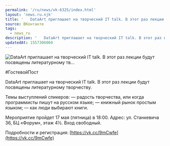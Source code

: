 ```yaml
---
permalink: '/ru/news/vk-6325/index.html'
layout: 'news.ru.njk'
title: '   DataArt приглашает на творческий IT talk. В этот раз лекции будут посвящены литературному тв…'
source: ВКонтакте
tags:
  - news_ru
description: '   DataArt приглашает на творческий IT talk. В этот раз лекции будут посвящены литературному тв…'
updatedAt: 1557306060
---
```

![   DataArt приглашает на творческий IT talk. В этот раз лекции будут посвящены литературному тв…](https://sun9-67.userapi.com/impf/c855236/v855236819/3a180/UK5XopmcIsw.jpg?size=900x600&quality=96&proxy=1&sign=f2240169817c53b8d4114ad5bbfd4c8d&c_uniq_tag=AOnls2gCeveHWkmGDziVrJ__yVMk3Y_GZ1ub0I0mZBg&type=album)

#ГостевойПост

DataArt приглашает на творческий IT talk. В этот раз лекции будут посвящены литературному творчеству.

Темы выступлений спикеров:
— радость творчества, или когда программисты пишут на русском языке;
— книжный рынок простым языком;
— как люди выбирают книги.

Мероприятие пройдет 17 мая (пятница) в 18:00. Адрес: ул. Станкевича 36, БЦ «Форум», этаж 4½. Вход свободный.

Подробности и регистрация: [https://vk.cc/9mCwfe](https://vk.cc/9mCwfe)
